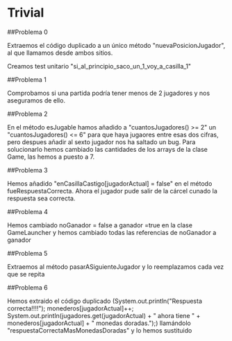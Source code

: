 # Trivial

##Problema 0

Extraemos el código duplicado a un único método "nuevaPosicionJugador", al que llamamos desde ambos sitios.

Creamos test unitario "si_al_principio_saco_un_1_voy_a_casilla_1"

##Problema 1

Comprobamos si una partida podría tener menos de 2 jugadores y nos aseguramos de ello.

##Problema 2

En el método esJugable hamos añadido a "cuantosJugadores() >= 2" un "cuantosJugadores() <= 6" para que haya jugaores entre esas dos cifras, pero despues añadir al sexto jugador nos ha saltado un bug. Para solucionarlo hemos cambiado las cantidades de los arrays de la clase Game, las hemos a puesto a 7. 

##Problema 3

Hemos añadido "enCasillaCastigo[jugadorActual] = false" en el método fueRespuestaCorrecta. Ahora el jugador pude salir de la cárcel cunado la respuesta sea correcta.

##Problema 4

Hemos cambiado noGanador = false a ganador =true en la clase GameLauncher y hemos cambiado todas las referencias de noGanador a ganador

##Problema 5

Extraemos al método pasarASiguienteJugador y lo reemplazamos cada vez que se repita

##Problema 6

Hemos extraido el código duplicado 
(System.out.println("Respuesta correcta!!!!");
        monederos[jugadorActual]++;
        System.out.println(jugadores.get(jugadorActual)
                + " ahora tiene "
                + monederos[jugadorActual]
                + " monedas doradas.");)
llamándolo "respuestaCorrectaMasMonedasDoradas" y lo hemos sustituido